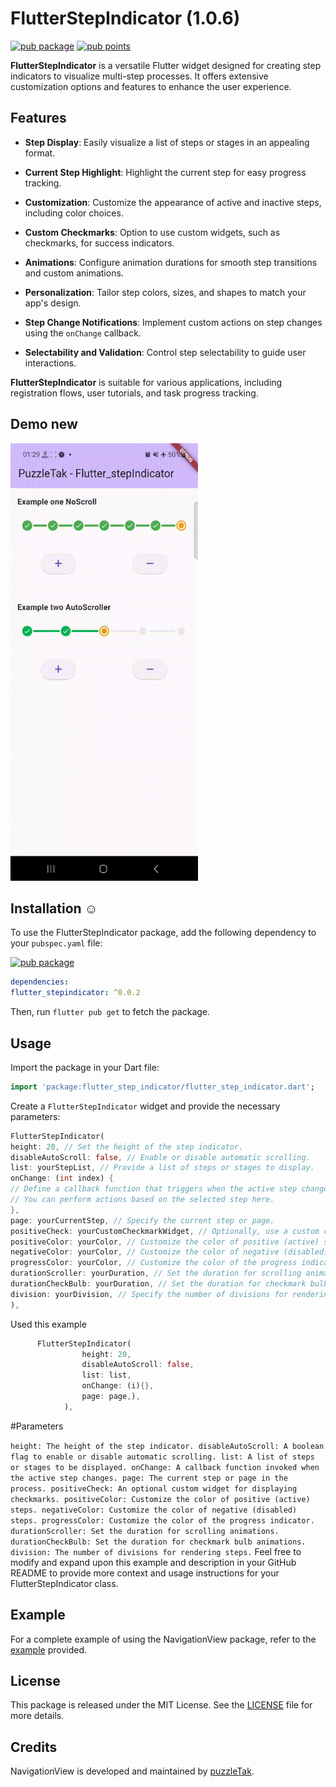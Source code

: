 # FlutterStepIndicator (1.0.6)

[![pub package](https://img.shields.io/pub/v/flutter_stepindicator.svg)](https://pub.dev/packages/flutter_stepindicator)
[![pub points](https://img.shields.io/pub/points/flutter_stepindicator?color=2E8B57&label=pub%20points)](https://pub.dev/packages/flutter_stepindicator/score)


**FlutterStepIndicator** is a versatile Flutter widget designed for creating step indicators to visualize multi-step processes. It offers extensive customization options and features to enhance the user experience.

## Features

- **Step Display**: Easily visualize a list of steps or stages in an appealing format.

- **Current Step Highlight**: Highlight the current step for easy progress tracking.

- **Customization**: Customize the appearance of active and inactive steps, including color choices.

- **Custom Checkmarks**: Option to use custom widgets, such as checkmarks, for success indicators.

- **Animations**: Configure animation durations for smooth step transitions and custom animations.

- **Personalization**: Tailor step colors, sizes, and shapes to match your app's design.

- **Step Change Notifications**: Implement custom actions on step changes using the `onChange` callback.

- **Selectability and Validation**: Control step selectability to guide user interactions.

**FlutterStepIndicator** is suitable for various applications, including registration flows, user tutorials, and task progress tracking.


## Demo new

<img src="https://github.com/PuzzleTakX/flutter_stepindicator/blob/master/demo/3.gif?raw=true" alt="image_demo" width="300" height="700">

## Installation ☺

To use the FlutterStepIndicator package, add the following dependency to your `pubspec.yaml`
file:

[![pub package](https://img.shields.io/pub/v/flutter_stepindicator.svg)](https://pub.dev/packages/flutter_stepindicator)
```yaml
dependencies:
flutter_stepindicator: ^0.0.2
```
Then, run `flutter pub get` to fetch the package.

## Usage

Import the package in your Dart file:

```dart
import 'package:flutter_step_indicator/flutter_step_indicator.dart';
```

Create a `FlutterStepIndicator` widget and provide the necessary parameters:

```dart
FlutterStepIndicator(
height: 20, // Set the height of the step indicator.
disableAutoScroll: false, // Enable or disable automatic scrolling.
list: yourStepList, // Provide a list of steps or stages to display.
onChange: (int index) {
// Define a callback function that triggers when the active step changes.
// You can perform actions based on the selected step here.
},
page: yourCurrentStep, // Specify the current step or page.
positiveCheck: yourCustomCheckmarkWidget, // Optionally, use a custom checkmark widget.
positiveColor: yourColor, // Customize the color of positive (active) steps.
negativeColor: yourColor, // Customize the color of negative (disabled) steps.
progressColor: yourColor, // Customize the color of the progress indicator.
durationScroller: yourDuration, // Set the duration for scrolling animations.
durationCheckBulb: yourDuration, // Set the duration for checkmark bulb animations.
division: yourDivision, // Specify the number of divisions for rendering steps.
),
```
Used this example

```dart
      FlutterStepIndicator(
                height: 20,
                disableAutoScroll: false,
                list: list,
                onChange: (i){},
                page: page,),
            ), 
```
 #Parameters

``
height: The height of the step indicator.
disableAutoScroll: A boolean flag to enable or disable automatic scrolling.
list: A list of steps or stages to be displayed.
onChange: A callback function invoked when the active step changes.
page: The current step or page in the process.
positiveCheck: An optional custom widget for displaying checkmarks.
positiveColor: Customize the color of positive (active) steps.
negativeColor: Customize the color of negative (disabled) steps.
progressColor: Customize the color of the progress indicator.
durationScroller: Set the duration for scrolling animations.
durationCheckBulb: Set the duration for checkmark bulb animations.
division: The number of divisions for rendering steps.
``
Feel free to modify and expand upon this example and description in your GitHub README to provide more context and usage instructions for your FlutterStepIndicator class.

## Example

For a complete example of using the NavigationView package, refer to
the [example](https://github.com/PuzzleTakX/flutter_stepindicator/tree/master/example) provided.

## License

This package is released under the MIT License. See the [LICENSE](https://github.com/PuzzleTakX/flutter_stepindicator/blob/master/LICENSE)
file for more details.

## Credits

NavigationView is developed and maintained by [puzzleTak](https://github.com/PuzzleTakX).